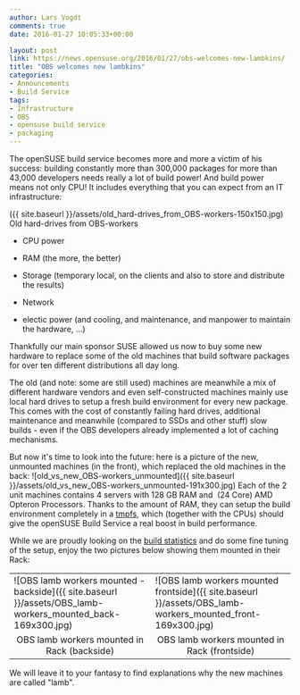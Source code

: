 ```yaml
---
author: Lars Vogdt
comments: true
date: 2016-01-27 10:05:33+00:00

layout: post
link: https://news.opensuse.org/2016/01/27/obs-welcomes-new-lambkins/
title: "OBS welcomes new lambkins"
categories:
- Announcements
- Build Service
tags:
- Infrastructure
- OBS
- opensuse build service
- packaging
---
```

The openSUSE build service becomes more and more a victim of his success: building constantly more than 300,000 packages for more than 43,000 developers needs really a lot of build power! And build power means not only CPU! It includes everything that you can expect from an IT infrastructure:

({{ site.baseurl }}/assets/old_hard-drives_from_OBS-workers-150x150.jpg) Old hard-drives from OBS-workers



	
  * CPU power

	
  * RAM (the more, the better)

	
  * Storage (temporary local, on the clients and also to store and distribute the results)

	
  * Network

	
  * electic power (and cooling, and maintenance, and manpower to maintain the hardware, ...)


Thankfully our main sponsor SUSE allowed us now to buy some new hardware to replace some of the old machines that build software packages for over ten different distributions all day long.

<!-- more -->

The old (and note: some are still used) machines are meanwhile a mix of different hardware vendors and even self-constructed machines mainly use local hard drives to setup a fresh build environment for every new package. This comes with the cost of constantly failing hard drives, additional maintenance and meanwhile (compared to SSDs and other stuff) slow builds - even if the OBS developers already implemented a lot of caching mechanisms.

But now it's time to look into the future: here is a picture of the new, unmounted machines (in the front), which replaced the old machines in the back:
![old_vs_new_OBS-workers_unmounted]({{ site.baseurl }}/assets/old_vs_new_OBS-workers_unmounted-191x300.jpg)
Each of the 2 unit machines contains 4 servers with 128 GB RAM and  (24 Core) AMD Opteron Processors. Thanks to the amount of RAM, they can setup the build environment completely in a [tmpfs](https://en.wikipedia.org/wiki/Tmpfs), which (together with the CPUs) should give the openSUSE Build Service a real boost in build performance.

While we are proudly looking on the [build statistics](https://build.opensuse.org/monitor) and do some fine tuning of the setup, enjoy the two pictures below showing them mounted in their Rack:
<table width="100%" border="0" >
<tbody >
<tr >

<td >![OBS lamb workers mounted - backside]({{ site.baseurl }}/assets/OBS_lamb-workers_mounted_back-169x300.jpg)
</td>

<td >![OBS lamb workers mounted frontside]({{ site.baseurl }}/assets/OBS_lamb-workers_mounted_front-169x300.jpg)
</td>
</tr>
<tr >

<td style="text-align: center;" >OBS lamb workers mounted in Rack (backside)
</td>

<td style="text-align: center;" >OBS lamb workers mounted in Rack (frontside)
</td>
</tr>
</tbody>
</table>

We will leave it to your fantasy to find explanations why the new machines are called "lamb". 		
